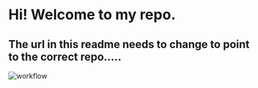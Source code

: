 # Hi! Welcome to my repo.
## The url in this readme needs to change to point to the correct repo.....

![workflow](https://github.com/mwjul212/hello-github-actions/tree/action-a/actions/workflows/action-a/badge.svg)